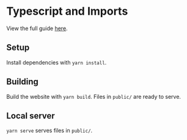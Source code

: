 # Typescript and Imports

View the full guide [here](https://www.base2.io/2020/12/12/svelte-ssr).

## Setup

Install dependencies with `yarn install`.

## Building

Build the website with `yarn build`. Files in `public/` are ready to serve.

## Local server

`yarn serve` serves files in `public/`.
